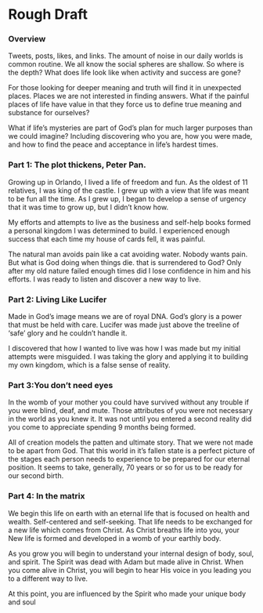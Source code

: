 # Rough Draft

### Overview

Tweets, posts, likes, and links. The amount of noise in our daily worlds is common routine. We all know the social spheres are shallow. So where is the depth? What does life look like when activity and success are gone?

For those looking for deeper meaning and truth will find it in unexpected places. Places we are not interested in finding answers. What if the painful places of life have value in that they force us to define true meaning and substance for ourselves?

What if life’s mysteries are part of God’s plan for much larger purposes than we could imagine? Including discovering who you are, how you were made, and how to find the peace and acceptance in life’s hardest times. 


### Part 1: The plot thickens, Peter Pan.

Growing up in Orlando, I lived a life of freedom and fun. As the oldest of 11 relatives, I was king of the castle. I grew up with a view that life was meant to be fun all the time. As I grew up, I began to develop a sense of urgency that it was time to grow up, but I didn’t know how. 

My efforts and attempts to live as the business and self-help books formed a personal kingdom I was determined to build. I experienced enough success that each time my house of cards fell, it was painful.

The natural man avoids pain like a cat avoiding water. Nobody wants pain. But what is God doing when things die. that is surrendered to God? Only after my old nature failed enough times did I lose confidence in him and his efforts. I was ready to listen and discover a new way to live.

### Part 2: Living Like Lucifer

Made in God’s image means we are of royal DNA. God’s glory is a power that must be held with care. Lucifer was made just above the treeline of ‘safe’ glory and he couldn’t handle it. 

I discovered that how I wanted to live was how I was made but my initial attempts were misguided. I was taking the glory and applying it to building my own kingdom, which is a false sense of reality.

### Part 3:You don’t need eyes

In the womb of your mother you could have survived without any trouble if you were blind, deaf, and mute. Those attributes of you were not necessary in the world as you knew it. It was not until you entered a second reality did you come to appreciate spending 9 months being formed.

All of creation models the patten and ultimate story. That we were not made to be apart from God. That this world in it’s fallen state is a perfect picture of the stages each person needs to experience to be prepared for our eternal position. It seems to take, generally, 70 years or so for us to be ready for our second birth.

### Part 4: In the matrix

We begin this life on earth with an eternal life that is focused on health and wealth. Self-centered and self-seeking. That life needs to be exchanged for a new life which comes from Christ. As Christ breaths life into you, your New life is formed and developed in a womb of your earthly body. 

As you grow you will begin to understand your internal design of body, soul, and spirit. The Spirit was dead with Adam but made alive in Christ. When you come alive in Christ, you will begin to hear His voice in you leading you to a different way to live.

At this point, you are influenced by the Spirit who made your unique body and soul
 